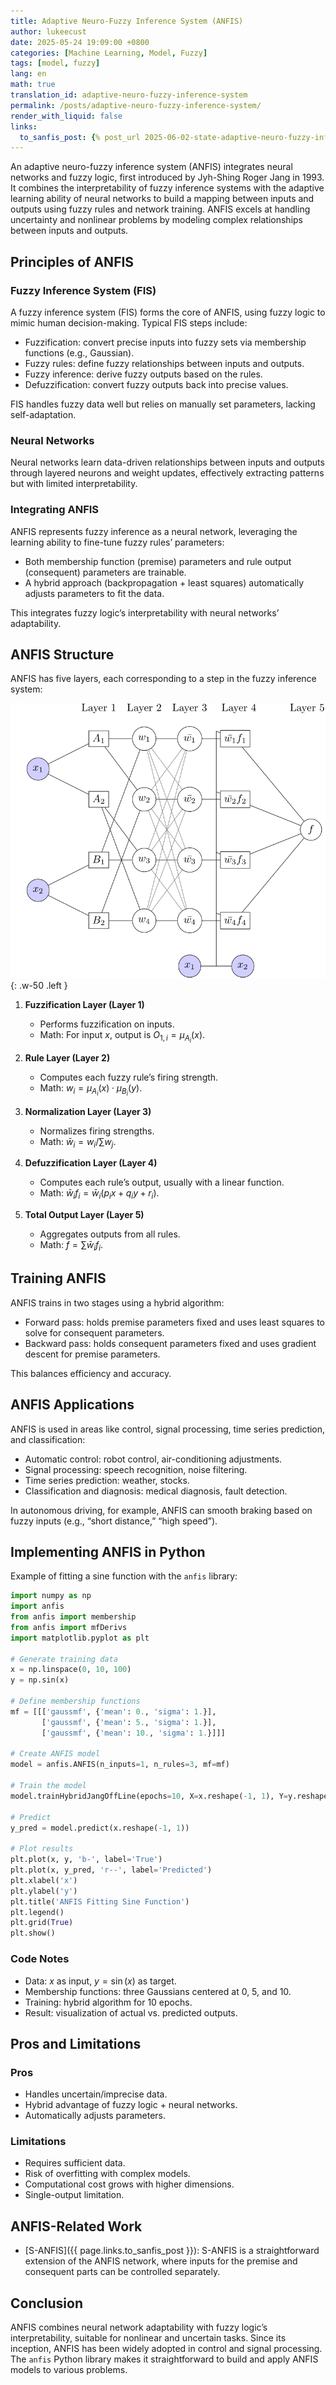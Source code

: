 ```yaml
---
title: Adaptive Neuro-Fuzzy Inference System (ANFIS)
author: lukeecust
date: 2025-05-24 19:09:00 +0800
categories: [Machine Learning, Model, Fuzzy]
tags: [model, fuzzy]
lang: en
math: true
translation_id: adaptive-neuro-fuzzy-inference-system
permalink: /posts/adaptive-neuro-fuzzy-inference-system/
render_with_liquid: false
links:
  to_sanfis_post: {% post_url 2025-06-02-state-adaptive-neuro-fuzzy-inference-system %}
---
```


An adaptive neuro-fuzzy inference system (ANFIS) integrates neural networks and fuzzy logic, first introduced by Jyh-Shing Roger Jang in 1993. It combines the interpretability of fuzzy inference systems with the adaptive learning ability of neural networks to build a mapping between inputs and outputs using fuzzy rules and network training. ANFIS excels at handling uncertainty and nonlinear problems by modeling complex relationships between inputs and outputs.

## Principles of ANFIS

### Fuzzy Inference System (FIS)

A fuzzy inference system (FIS) forms the core of ANFIS, using fuzzy logic to mimic human decision-making. Typical FIS steps include:

- Fuzzification: convert precise inputs into fuzzy sets via membership functions (e.g., Gaussian).  
- Fuzzy rules: define fuzzy relationships between inputs and outputs.  
- Fuzzy inference: derive fuzzy outputs based on the rules.  
- Defuzzification: convert fuzzy outputs back into precise values.

FIS handles fuzzy data well but relies on manually set parameters, lacking self-adaptation.

### Neural Networks

Neural networks learn data-driven relationships between inputs and outputs through layered neurons and weight updates, effectively extracting patterns but with limited interpretability.

### Integrating ANFIS

ANFIS represents fuzzy inference as a neural network, leveraging the learning ability to fine-tune fuzzy rules’ parameters:

- Both membership function (premise) parameters and rule output (consequent) parameters are trainable.  
- A hybrid approach (backpropagation + least squares) automatically adjusts parameters to fit the data.

This integrates fuzzy logic’s interpretability with neural networks’ adaptability.

## ANFIS Structure

ANFIS has five layers, each corresponding to a step in the fuzzy inference system:

![anfis](/assets/images/2025-05-24-adaptive-neuro-fuzzy-inference-system/anfis_architecture.png){: .w-50 .left }

1. **Fuzzification Layer (Layer 1)**  
   - Performs fuzzification on inputs.  
   - Math: For input $x$, output is $O_{1,i} = \mu_{A_i}(x)$.

2. **Rule Layer (Layer 2)**  
   - Computes each fuzzy rule’s firing strength.  
   - Math: $w_i = \mu_{A_i}(x) \cdot \mu_{B_i}(y)$.

3. **Normalization Layer (Layer 3)**  
   - Normalizes firing strengths.  
   - Math: $\bar{w}_i = w_i / \sum w_j$.

4. **Defuzzification Layer (Layer 4)**  
   - Computes each rule’s output, usually with a linear function.  
   - Math: $\bar{w}_i f_i = \bar{w}_i (p_i x + q_i y + r_i)$.

5. **Total Output Layer (Layer 5)**  
   - Aggregates outputs from all rules.  
   - Math: $f = \sum \bar{w}_i f_i$.

## Training ANFIS

ANFIS trains in two stages using a hybrid algorithm:

- Forward pass: holds premise parameters fixed and uses least squares to solve for consequent parameters.  
- Backward pass: holds consequent parameters fixed and uses gradient descent for premise parameters.

This balances efficiency and accuracy.

## ANFIS Applications

ANFIS is used in areas like control, signal processing, time series prediction, and classification:

- Automatic control: robot control, air-conditioning adjustments.  
- Signal processing: speech recognition, noise filtering.  
- Time series prediction: weather, stocks.  
- Classification and diagnosis: medical diagnosis, fault detection.

In autonomous driving, for example, ANFIS can smooth braking based on fuzzy inputs (e.g., “short distance,” “high speed”).

## Implementing ANFIS in Python

Example of fitting a sine function with the `anfis` library:

```python
import numpy as np
import anfis
from anfis import membership
from anfis import mfDerivs
import matplotlib.pyplot as plt

# Generate training data
x = np.linspace(0, 10, 100)
y = np.sin(x)

# Define membership functions
mf = [[['gaussmf', {'mean': 0., 'sigma': 1.}],
       ['gaussmf', {'mean': 5., 'sigma': 1.}],
       ['gaussmf', {'mean': 10., 'sigma': 1.}]]]

# Create ANFIS model
model = anfis.ANFIS(n_inputs=1, n_rules=3, mf=mf)

# Train the model
model.trainHybridJangOffLine(epochs=10, X=x.reshape(-1, 1), Y=y.reshape(-1, 1))

# Predict
y_pred = model.predict(x.reshape(-1, 1))

# Plot results
plt.plot(x, y, 'b-', label='True')
plt.plot(x, y_pred, 'r--', label='Predicted')
plt.xlabel('x')
plt.ylabel('y')
plt.title('ANFIS Fitting Sine Function')
plt.legend()
plt.grid(True)
plt.show()
```

### Code Notes

- Data: $x$ as input, $y = \sin(x)$ as target.  
- Membership functions: three Gaussians centered at 0, 5, and 10.  
- Training: hybrid algorithm for 10 epochs.  
- Result: visualization of actual vs. predicted outputs.

## Pros and Limitations

### Pros

- Handles uncertain/imprecise data.  
- Hybrid advantage of fuzzy logic + neural networks.  
- Automatically adjusts parameters.

### Limitations

- Requires sufficient data.  
- Risk of overfitting with complex models.  
- Computational cost grows with higher dimensions.  
- Single-output limitation.

## ANFIS-Related Work
- [S-ANFIS]({{ page.links.to_sanfis_post }}): S-ANFIS is a straightforward extension of the ANFIS network, where inputs for the premise and consequent parts can be controlled separately.

## Conclusion

ANFIS combines neural network adaptability with fuzzy logic’s interpretability, suitable for nonlinear and uncertain tasks. Since its inception, ANFIS has been widely adopted in control and signal processing. The `anfis` Python library makes it straightforward to build and apply ANFIS models to various problems.
